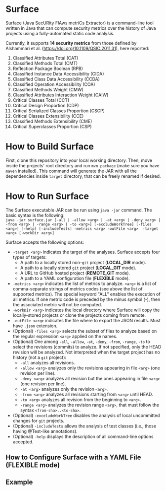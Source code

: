 # Surface

Surface (Java SecURity FlAws metriCs Extractor) is a command-line tool written in Java that can compute security metrics over the history of Java projects using a fully-automated static code analysis.

Currently, it supports **14 security metrics** from those defined by Alshammari et al. (https://doi.org/10.1109/QSIC.2011.31), here reported:

1. Classified Attributes Total (CAT)
2. Classified Methods Total (CMT)
3. Reflection Package Boolean (RPB)
4. Classified Instance Data Accessibility (CIDA)
5. Classified Class Data Accessibility (CCDA)
6. Classified Operation Accessibility (COA)
7. Classified Methods Weight (CMW)
8. Classified Attributes Interaction Weight (CAIW)
9. Critical Classes Total (CCT)
10. Critical Design Proportion (CDP) 
11. Critical Serialized Classes Proportion (CSCP)
12. Critical Classes Extensibility (CCE)
13. Classified Methods Extensibility (CME) 
14. Critical Superclasses Proportion (CSP)

# How to Build Surface

First, clone this repository into your local working directory. Then, move inside the projects' root directory and run `mvn package` (make sure you have `maven` installed). This command will generate the JAR with all the dependencies inside `target` directory, that can be freely renamed if desired.

# How to Run Surface

The Surface executable JAR can be run using `java -jar` command. The basic syntax is the following:  
`java -jar surface.jar [-all | -allow <arg> | -at <arg> | -deny <arg> | -from <arg> | -range <arg> | -to <arg>] [-excludeWorkTree] [-files <arg>] [-help] [-includeTests] -metrics <arg> -outFile <arg>  -target <arg> [-workDir <arg>]`

Surface accepts the following options:

- `-target <arg>` indicates the target of the analyses. Surface accepts four types of targets:
  - A path to a locally stored non-`git` project (**LOCAL_DIR** mode).
  - A path to a locally stored `git` project (**LOCAL_GIT** mode).
  - A URL to GitHub hosted project (**REMOTE_GIT** mode).
  - A path to a YAML configuration file (**FLEXIBLE** mode).
- `-metrics <arg>` indicates the list of metrics to analyze. `<arg>` is a list of comma-separate strings of metrics codes (see above the list of supported metrics). The special keyword "ALL" enables the execution of all metrics. If one metric code is preceded by the minus symbol (-), then the associated metric will not be computed.
- `-workDir <arg>` indicates the local directory where Surface will copy the locally-stored projects or clone the projects coming from remote. 
- `-outFile <arg>` indicates the file where to export the JSON results. Must have `.json` extension. 
- (Optional) `-files <arg>` selects the subset of files to analyze based on the regular expression `<arg>` applied on the names.
- (Optional) One among `-all`, `-allow`, `-at`, `-deny`, `-from`, `-range`, `-to` to select the revisions (commits) to analyze. If not specified, only the HEAD revision will be analyzed. Not interpreted when the target project has no history (not a `git` project):
  - `-all` analyzes all revisions.
  - `-allow <arg>` analyzes only the revisions appearing in file `<arg>` (one revision per line).
  - `-deny <arg>` analyzes all revision but the ones appearing in file `<arg>` (one revision per line).
  - `-at <arg>` analyzes only the revision `<arg>`.
  - `-from <arg>` analyzes all revisions starting from `<arg>` until HEAD.
  - `-to <arg>` analyzes all revision from the beginning to `<arg>`.
  - `-range <arg>` analyzes the revision range `<arg>`, that must follow the syntax `<from-sha>..<to-sha>`.
- (Optional) `-exceludeWorkTree` disables the analysis of local uncommitted changes for `git` projects.
- (Optional) `-includeTests` allows the analysis of test classes (i.e., those having @Test-like annotations).
- (Optional) `-help` displays the description of all command-line options accepted.

## How to Configure Surface with a YAML File (FLEXIBLE mode)

## Example
